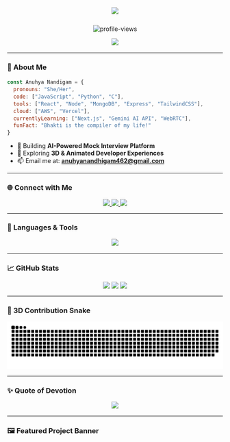 <!-- RADHAKRISHNALOVEPERMANENT -->
<!-- AMMALOVEBLESSINGSONRECURSION -->

<h1 align="center">
  <img src="https://readme-typing-svg.herokuapp.com?font=Fira+Code&weight=600&size=24&pause=1000&color=F7C62A&center=true&vCenter=true&width=600&lines=Hey+%F0%9F%91%8B%2C+I'm+Anuhya Nandigam;Frontend+Wizard+with+AI+Powers;Weaving+Code+%26+Devotion+Together!"/>
</h1>

<p align="center">
  <img src="https://komarev.com/ghpvc/?username=AnuhyaNandigam&label=Profile%20views&color=0e75b6&style=flat" alt="profile-views"/>
</p>

<p align="center">
  <img src="https://github-profile-trophy.vercel.app/?username=AnuhyaNandigam&theme=monokai&margin-w=10&no-bg=true&no-frame=true" />
</p>

---

### 🚀 About Me

```js
const Anuhya Nandigam = {
  pronouns: "She/Her",
  code: ["JavaScript", "Python", "C"],
  tools: ["React", "Node", "MongoDB", "Express", "TailwindCSS"],
  cloud: ["AWS", "Vercel"],
  currentlyLearning: ["Next.js", "Gemini AI API", "WebRTC"],
  funFact: "Bhakti is the compiler of my life!"
}
```

- 🔭 Building **AI-Powered Mock Interview Platform**
- 🧠 Exploring **3D & Animated Developer Experiences**
- 📫 Email me at: **anuhyanandhigam462@gmail.com**

---

### 🌐 Connect with Me

<p align="center">
  <a href="https://www.linkedin.com/in/anuhya-nandigam-b652312a8/" target="_blank">
    <img src="https://img.shields.io/badge/LinkedIn-blue?style=for-the-badge&logo=linkedin&logoColor=white" />
  </a>
  <a href="https://leetcode.com/ksvid_0007" target="_blank">
    <img src="https://img.shields.io/badge/Leetcode-FFA116?style=for-the-badge&logo=leetcode&logoColor=white" />
  </a>
  <a href="https://www.hackerrank.com/kirety_07" target="_blank">
    <img src="https://img.shields.io/badge/Hackerrank-2EC866?style=for-the-badge&logo=hackerrank&logoColor=white" />
  </a>
</p>

---

### 🔧 Languages & Tools
<p align="center">
  <img src="https://skillicons.dev/icons?i=html,css,js,react,nodejs,express,mongodb,tailwind,python,git,github,c,mysql,vercel,bootstrap" />
</p>

---

### 📈 GitHub Stats

<p align="center">
  <img src="https://github-readme-stats.vercel.app/api?username=AnuhyaNandigam&show_icons=true&theme=radical&count_private=true&border_radius=15" />
  <img src="https://github-readme-streak-stats.herokuapp.com/?user=AnuhyaNandigam&theme=radical&border_radius=15" />
  <img src="https://github-readme-stats.vercel.app/api/top-langs/?username=AnuhyaNandigam&layout=compact&theme=radical&border_radius=15" />
</p>

---

### 🌌 3D Contribution Snake

<p align="center">
  <img src="https://github.com/Platane/snk/raw/output/github-contribution-grid-snake-dark.svg" alt="3D snake animation" />
</p>

---

### ✨ Quote of Devotion

<p align="center">
  <img src="https://readme-typing-svg.demolab.com?font=Fira+Code&pause=1000&center=true&vCenter=true&width=500&lines=RADHAKRISHNALOVEPERMANENT;AMMALOVEBLESSINGSONRECURSION;Faith+in+code+and+love+in+every+commit"/>
</p>

---

### 🖼️ Featured Project Banner


<!--   <img src="https://github-readme-banner.vercel.app/api?text=Welcome+to+Kirety's+World!&icon=💻&color=gradient&animation=wave" alt="Banner"/> -->
<!-- </p> -->
